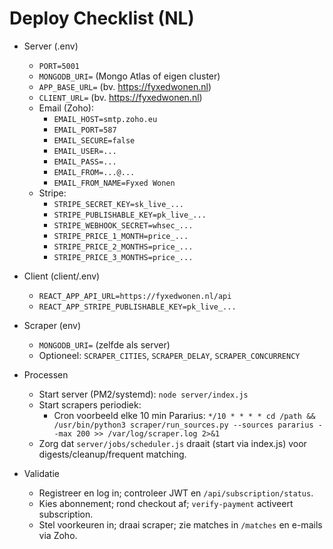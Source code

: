 # Deploy Checklist (NL)

- Server (.env)
  - `PORT=5001`
  - `MONGODB_URI=` (Mongo Atlas of eigen cluster)
  - `APP_BASE_URL=` (bv. https://fyxedwonen.nl)
  - `CLIENT_URL=` (bv. https://fyxedwonen.nl)
  - Email (Zoho):
    - `EMAIL_HOST=smtp.zoho.eu`
    - `EMAIL_PORT=587`
    - `EMAIL_SECURE=false`
    - `EMAIL_USER=...`
    - `EMAIL_PASS=...`
    - `EMAIL_FROM=...@...`
    - `EMAIL_FROM_NAME=Fyxed Wonen`
  - Stripe:
    - `STRIPE_SECRET_KEY=sk_live_...`
    - `STRIPE_PUBLISHABLE_KEY=pk_live_...`
    - `STRIPE_WEBHOOK_SECRET=whsec_...`
    - `STRIPE_PRICE_1_MONTH=price_...`
    - `STRIPE_PRICE_2_MONTHS=price_...`
    - `STRIPE_PRICE_3_MONTHS=price_...`

- Client (client/.env)
  - `REACT_APP_API_URL=https://fyxedwonen.nl/api`
  - `REACT_APP_STRIPE_PUBLISHABLE_KEY=pk_live_...`

- Scraper (env)
  - `MONGODB_URI=` (zelfde als server)
  - Optioneel: `SCRAPER_CITIES`, `SCRAPER_DELAY`, `SCRAPER_CONCURRENCY`

- Processen
  - Start server (PM2/systemd): `node server/index.js`
  - Start scrapers periodiek:
    - Cron voorbeeld elke 10 min Pararius: `*/10 * * * * cd /path && /usr/bin/python3 scraper/run_sources.py --sources pararius --max 200 >> /var/log/scraper.log 2>&1`
  - Zorg dat `server/jobs/scheduler.js` draait (start via index.js) voor digests/cleanup/frequent matching.

- Validatie
  - Registreer en log in; controleer JWT en `/api/subscription/status`.
  - Kies abonnement; rond checkout af; `verify-payment` activeert subscription.
  - Stel voorkeuren in; draai scraper; zie matches in `/matches` en e-mails via Zoho.

